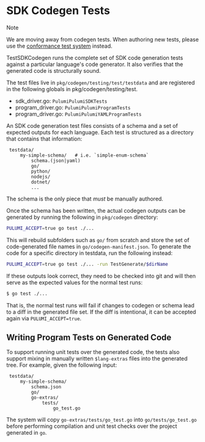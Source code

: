 # SDK Codegen Tests

> [!NOTE]  
> We are moving away from codegen tests. 
> When authoring new tests, please use the 
> [conformance test system](https://github.com/pulumi/pulumi/blob/master/cmd/pulumi-test-language/README.md) instead.

TestSDKCodegen runs the complete set of SDK code generation tests
against a particular language's code generator. It also verifies
that the generated code is structurally sound.

The test files live in `pkg/codegen/testing/test/testdata` and
are registered in the following globals in pkg/codegen/testing/test.

- sdk_driver.go: `PulumiPulumiSDKTests`
- program_driver.go: `PulumiPulumiProgramTests`
- program_driver.go: `PulumiPulumiYAMLProgramTests`

An SDK code generation test files consists of a schema and a set of
expected outputs for each language. Each test is structured as a
directory that contains that information:

```
 testdata/
     my-simple-schema/   # i.e. `simple-enum-schema`
         schema.(json|yaml)
         go/
         python/
         nodejs/
         dotnet/
         ...
```

The schema is the only piece that *must* be manually authored.

Once the schema has been written, the actual codegen outputs can be
generated by running the following in `pkg/codegen` directory:

```bash
PULUMI_ACCEPT=true go test ./...
```

This will rebuild subfolders such as `go/` from scratch and store
the set of code-generated file names in `go/codegen-manifest.json`.
To generate the code for a specific directory in testdata,
run the following instead:

```bash
PULUMI_ACCEPT=true go test ./... -run TestGenerate/$dirName
```

If these outputs look correct, they need to be checked into git and
will then serve as the expected values for the normal test runs:

```bash
$ go test ./...
```

That is, the normal test runs will fail if changes to codegen or
schema lead to a diff in the generated file set. If the diff is
intentional, it can be accepted again via `PULUMI_ACCEPT=true`.

## Writing Program Tests on Generated Code

To support running unit tests over the generated code, the tests
also support mixing in manually written `$lang-extras` files into
the generated tree. For example, given the following input:

```
 testdata/
     my-simple-schema/
         schema.json
         go/
         go-extras/
             tests/
                 go_test.go
```

The system will copy `go-extras/tests/go_test.go` into
`go/tests/go_test.go` before performing compilation and unit test
checks over the project generated in `go`.
